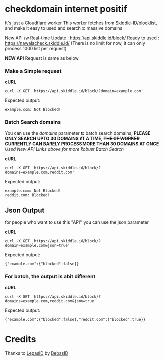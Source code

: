 # checkdomain internet positif
It's just a Cloudflare worker
This worker fetches from [Skiddle-ID/blocklist](https://github.com/Skiddle-ID/blocklist), and make it easy to used and search to massive domains

New API /w Real-time Update : https://api.skiddle.id/block/
Ready to used : https://nawalacheck.skiddle.id/ (There is no limit for now, it can only process 1000 list per request)

**NEW API** Request is same as below

### Make a Simple request
**cURL**
```
curl -X GET 'https://api.skiddle.id/block/?domain=example.com'
```

Expected output:
```
example.com: Not Blocked!
```

### Batch Search domains
You can use the *domains* parameter to batch search domains, **PLEASE ONLY SEARCH UPTO 30 DOMAINS AT A TIME, ~~THE CF WORKER CURRENTLY CAN BARELY PROCESS MORE THAN 30 DOMAINS AT ONCE~~** *Used New API Links above for more Robust Batch Search*

**cURL**
```
curl -X GET 'https://api.skiddle.id/block/?domains=example.com,reddit.com'
```

Expected output:
```
example.com: Not Blocked!
reddit.com: Blocked!
```

## Json Output
for people who want to use this "API", you can use the json parameter

**cURL**
```
curl -X GET 'https://api.skiddle.id/block/?domain=example.com&json=true'
```

Expected output:
```
{"example.com":{"blocked":false}}
```

### For batch, the output is abit different

**cURL**
```
curl -X GET 'https://api.skiddle.id/block/?domains=example.com,reddit.com&json=true'
```

Expected output:
```
{"example.com":{"blocked":false},"reddit.com":{"blocked":true}}
```

# Credits
Thanks to [LepasID](https://github.com/lepasid) by [BebasID](https://github.com/bebasid)
